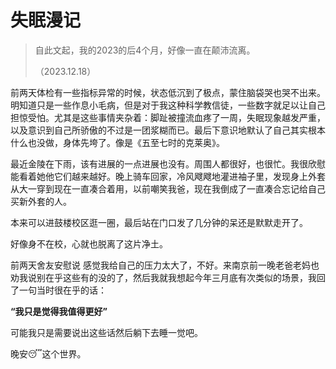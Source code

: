 # 失眠漫记

> 自此文起，我的2023的后4个月，好像一直在颠沛流离。
>
> （2023.12.18）


前两天体检有一些指标异常的时候，状态低沉到了极点，蒙住脑袋哭也哭不出来。明知道只是一些作息小毛病，但是对于我这种科学教信徒，一些数字就足以让自己担惊受怕。尤其是这些事情夹杂着：脚趾被撞流血疼了一周，失眠现象越发严重，以及意识到自己所骄傲的不过是一团浆糊而已。最后下意识地默认了自己其实根本什么也没做，身体先垮了。像是《五至七时的克莱奥》。


最近金陵在下雨，该有进展的一点进展也没有。周围人都很好，也很忙。我很欣慰能看着她他它们越来越好。晚上骑车回家，冷风飕飕地灌进袖子里，发现身上外套从大一穿到现在一直凑合着用，以前嘲笑我爸，现在我倒成了一直凑合忘记给自己买新外套的人。

本来可以进鼓楼校区逛一圈，最后站在门口发了几分钟的呆还是默默走开了。

好像身不在校，心就也脱离了这片净土。

前两天舍友安慰说 感觉我给自己的压力太大了，不好。来南京前一晚老爸老妈也劝我说别在乎这些有的没的了，然后我就我想起今年三月底有次类似的场景，我回了一句当时很在乎的话：

**“我只是觉得我值得更好”**

可能我只是需要说出这些话然后躺下去睡一觉吧。

晚安😴这个世界。

